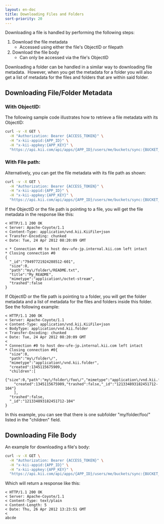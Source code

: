 ```yaml
---
layout: en-doc
title: Downloading Files and Folders
sort-priority: 20
---
```

Downloading a file is handled by performing the following steps:

1. Download the file metadata
    * Accessed using either the file's ObjectID or filepath
1. Download the file body
    * Can only be accessed via the file's ObjectID

Downloading a folder can be handled in a similar way to downloading file metadata. &nbsp;However, when you get the metadata for a folder you will also get a list of metadata for the files and folders that are within said folder.

## Downloading File/Folder Metadata

### With ObjectID:

The following sample code illustrates how to retrieve a file metadata with its ObjectID:

```sh
curl -v -X GET \
  -H "Authorization: Bearer {ACCESS_TOKEN}" \
  -H "x-kii-appid:{APP_ID}" \
  -H "x-kii-appkey:{APP_KEY}" \
  "https://api.kii.com/api/apps/{APP_ID}/users/me/buckets/sync:{BUCKET_NAME}/objects/{OBJECT_ID}"
```

### With File path:

Alternatively, you can get the file metadata with its file path as shown:

```sh
curl -v -X GET \
  -H "Authorization: Bearer {ACCESS_TOKEN}" \
  -H "x-kii-appid:{APP_ID}" \
  -H "x-kii-appkey:{APP_KEY}" \
  "https://api.kii.com/api/apps/{APP_ID}/users/me/buckets/sync:{BUCKET_NAME}/objects/path.my-folder-README..txt"
```

If the ObjectID or the file path is pointing to a file, you will get the file metadata in the response like this:

```
< HTTP/1.1 200 OK
< Server: Apache-Coyote/1.1
< Content-Type: application/vnd.kii.KiiFile+json
< Transfer-Encoding: chunked
< Date: Tue, 24 Apr 2012 08:20:09 GMT

< * Connection #0 to host dev-ufe-jp.internal.kii.com left intact
* Closing connection #0
{
  "_id":"79497721924288512-601",
  "size":0,
  "path":"my\/folder\/README.txt",
  "title":"My_README",
  "mimetype":"application\/octet-stream",
  "trashed":false
}
```

If ObjectID or the file path is pointing to a folder, you will get the folder metadata and a list of metadata for the files and folders inside this folder.  See the following example:

```
< HTTP/1.1 200 OK
< Server: Apache-Coyote/1.1
< Content-Type: application/vnd.kii.KiiFile+json
< BodyType: application/vnd.kii.folder
< Transfer-Encoding: chunked
< Date: Tue, 24 Apr 2012 08:20:09 GMT
<
* Connection #0 to host dev-ufe-jp.internal.kii.com left intact
* Closing connection #0{
  "size":0,
  "path":"my\/folder\/",
  "mimetype":"application\/vnd.kii.folder",
  "created":1345115675909,
  "children":[
    {"size":0,"path":"my\/folder\/foo\/","mimetype":"application\/vnd.kii.folder",
    "created":1345115675909,"trashed":false,"_id":"121334893182451712-104"}
    ],
  "trashed":false,
  "_id":"121334893182451712-104"
}
```

In this example, you can see that there is one subfolder "my/folder/foo/" listed in the "children" field.

## Downloading File Body

An example for downloading a file's body:

```sh
curl -v -X GET \
  -H "Authorization: Bearer {ACCESS_TOKEN}" \
  -H "x-kii-appid:{APP_ID}" \
  -H "x-kii-appkey:{APP_KEY}" \
  "https://api.kii.com/api/apps/{APP_ID}/users/me/buckets/sync:{BUCKET_NAME}/objects/{OBJECT_ID}/body"
```

Which will return a response like this:

```
< HTTP/1.1 200 OK
< Server: Apache-Coyote/1.1
< Content-Type: text/plain
< Content-Length: 5
< Date: Thu, 26 Apr 2012 13:23:51 GMT
<
abcde
```


